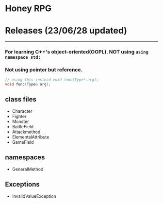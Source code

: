# Honey RPG
# Releases (23/06/28 updated)

***

### For learning C++'s object-oriented(OOPL). NOT using ```using namespace std;```
### Not using pointer but reference.
```c++
// using this instead void func(Type* arg);
void func(Type& arg);
```

## class files
- Character
- Fighter
- Monster
- BattleField
- Attackmethod
- ElementalAttribute
- GameField

## namespaces
- GeneralMethod

## Exceptions
- InvalidValueException
